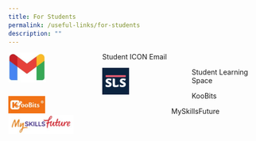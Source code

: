 ```yaml
---
title: For Students
permalink: /useful-links/for-students
description: ""
---
```

<div>  
<div style="float: left">  
<a href="https://workspace.google.com/dashboard">  
<img src="/images/Gmail.jpg" 
     style="width:40%">
</a>  
</div>  
<div></div>  
</div>

Student ICON Email

<p></p>

<div>  
<div style="float: left">  
<a href="https://vle.learning.moe.edu.sg/login">  
<img src="/images/SLS%20Icon.png" 
     style="width:30%">
</a>  
</div>  
<div></div>  
</div>

Student Learning Space

<p></p>

<div>  
<div style="float: left">  
<a href="https://member.koobits.com/">  
<img src="/images/Koobits.jpg" 
     style="width:40%">
</a>  
</div>  
<div></div>  
</div>

KooBits

<p></p>

<div>  
<div style="float: left">  
<a href="https://www.myskillsfuture.gov.sg/content/student/en/primary.html">  
<img src="/images/Myskillsfuture.jpg" 
     style="width:40%">
</a>  
</div>  
<div></div>  
</div>

MySkillsFuture